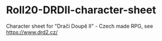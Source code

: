 ﻿# Roll20-DRDII-character-sheet
Character sheet for "Dračí Doupě II" - Czech made RPG, see https://www.drd2.cz/
